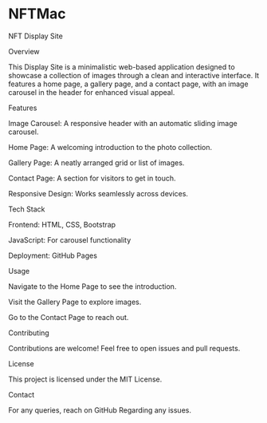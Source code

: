 # NFTMac
NFT Display Site

Overview

This Display Site is a minimalistic web-based application designed to showcase a collection of images through a clean and interactive interface. It features a home page, a gallery page, and a contact page, with an image carousel in the header for enhanced visual appeal.

Features

Image Carousel: A responsive header with an automatic sliding image carousel.

Home Page: A welcoming introduction to the photo collection.

Gallery Page: A neatly arranged grid or list of images.

Contact Page: A section for visitors to get in touch.

Responsive Design: Works seamlessly across devices.

Tech Stack

Frontend: HTML, CSS, Bootstrap

JavaScript: For carousel functionality

Deployment: GitHub Pages

Usage

Navigate to the Home Page to see the introduction.

Visit the Gallery Page to explore images.

Go to the Contact Page to reach out.

Contributing

Contributions are welcome! Feel free to open issues and pull requests.

License

This project is licensed under the MIT License.

Contact

For any queries, reach on GitHub Regarding any issues.

